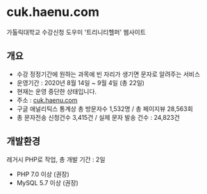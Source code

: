 # cuk.haenu.com
가톨릭대학교 수강신청 도우미 '트리니티헬퍼' 웹사이트

## 개요
- 수강 정정기간에 원하는 과목에 빈 자리가 생기면 문자로 알려주는 서비스
- 운영기간 : 2020년 8월 14일 ~ 9월 4일 (총 22일)
- 현재는 운영 중단한 상태입니다.
- 주소 : [cuk.haenu.com](https://cuk.haenu.com)
- 구글 애널리틱스 통계상 총 방문자수 1,532명 / 총 페이지뷰 28,563회
- 총 문자전송 신청건수 3,415건 / 실제 문자 발송 건수 : 24,823건

## 개발환경
레거시 PHP로 작업, 총 개발 기간 : 2일

- PHP 7.0 이상 (권장)
- MySQL 5.7 이상 (권장)